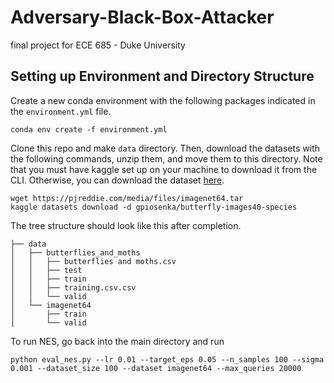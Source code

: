 # Adversary-Black-Box-Attacker
final project for ECE 685 - Duke University


## Setting up Environment and Directory Structure 

Create a new conda environment with the following packages indicated in the `environment.yml` file. 
```
conda env create -f environment.yml 
```
Clone this repo and make `data` directory. Then, download the datasets with the following commands, unzip them, and move them to this directory. Note that you must have kaggle set up on your machine to download it from the CLI. Otherwise, you can download the dataset [here](https://www.kaggle.com/datasets/gpiosenka/butterfly-images40-species?rvi=1). 
```
wget https://pjreddie.com/media/files/imagenet64.tar
kaggle datasets download -d gpiosenka/butterfly-images40-species
```
The tree structure should look like this after completion. 
```
├── data
│   ├── butterflies_and_moths
│   │   ├── butterflies and moths.csv
│   │   ├── test
│   │   ├── train
│   │   ├── training.csv.csv
│   │   └── valid
│   └── imagenet64
│       ├── train
│       └── valid
```
To run NES, go back into the main directory and run 
```
python eval_nes.py --lr 0.01 --target_eps 0.05 --n_samples 100 --sigma 0.001 --dataset_size 100 --dataset imagenet64 --max_queries 20000
```
